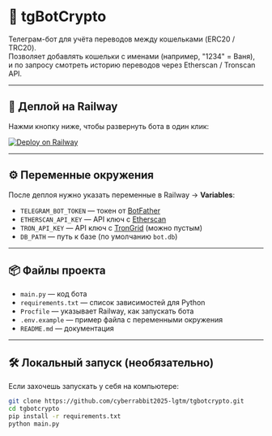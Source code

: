 # 🤖 tgBotCrypto

Телеграм-бот для учёта переводов между кошельками (ERC20 / TRC20).  
Позволяет добавлять кошельки с именами (например, "1234" = Ваня),  
и по запросу смотреть историю переводов через Etherscan / Tronscan API.  

---

## 🚀 Деплой на Railway

Нажми кнопку ниже, чтобы развернуть бота в один клик:

[![Deploy on Railway](https://railway.app/button.svg)](https://railway.app/new/template?template=https://github.com/cyberrabbit2025-lgtm/tgbotcrypto)

---

## ⚙️ Переменные окружения

После деплоя нужно указать переменные в Railway → **Variables**:

- `TELEGRAM_BOT_TOKEN` — токен от [BotFather](https://t.me/BotFather)  
- `ETHERSCAN_API_KEY` — API ключ с [Etherscan](https://etherscan.io/myapikey)  
- `TRON_API_KEY` — API ключ с [TronGrid](https://www.trongrid.io/) (можно пустым)  
- `DB_PATH` — путь к базе (по умолчанию `bot.db`)  

---

## 📦 Файлы проекта

- `main.py` — код бота  
- `requirements.txt` — список зависимостей для Python  
- `Procfile` — указывает Railway, как запускать бота  
- `.env.example` — пример файла с переменными окружения  
- `README.md` — документация  

---

## 🛠 Локальный запуск (необязательно)

Если захочешь запускать у себя на компьютере:

```bash
git clone https://github.com/cyberrabbit2025-lgtm/tgbotcrypto.git
cd tgbotcrypto
pip install -r requirements.txt
python main.py
